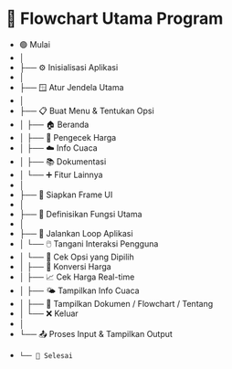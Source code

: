 # 🔷 Flowchart Utama Program

- 🟢 Mulai  
- │  
- ├── ⚙️  Inisialisasi Aplikasi  
- │  
- ├── 🪟 Atur Jendela Utama  
- │  
- ├── 📋 Buat Menu & Tentukan Opsi  
- │   ├── 🏠 Beranda  
- │   ├── 💸 Pengecek Harga  
- │   ├── ☁️ Info Cuaca  
- │   ├── 📚 Dokumentasi  
- │   └── ➕ Fitur Lainnya  
- │  
- ├── 🧩 Siapkan Frame UI  
- │  
- ├── 🧠 Definisikan Fungsi Utama  
- │  
- ├── 🔁 Jalankan Loop Aplikasi  
- │   └── 🖱️ Tangani Interaksi Pengguna  
- │       └── 🔎 Cek Opsi yang Dipilih  
- │           ├── 🔄 Konversi Harga  
- │           ├── 📈 Cek Harga Real-time  
- │           ├── 🌤️ Tampilkan Info Cuaca  
- │           ├── 🧾 Tampilkan Dokumen / Flowchart / Tentang  
- │           └── ❌ Keluar  
- │  
- └── 📤 Proses Input & Tampilkan Output  
-     └── 🔴 Selesai

